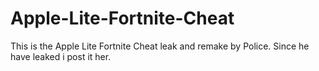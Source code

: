 # Apple-Lite-Fortnite-Cheat
This is the Apple Lite Fortnite Cheat leak and remake by Police. Since he have leaked i post it her.










